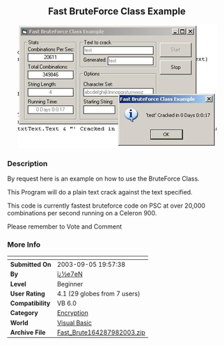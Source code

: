 ﻿<div align="center">

## Fast BruteForce Class Example

<img src="PIC20039562246332.JPG">
</div>

### Description

By request here is an example on how to use the BruteForce Class.

This Program will do a plain text crack against the text specified.

This code is currently fastest bruteforce code on PSC at over 20,000 combinations per second running on a Celeron 900.

Please remember to Vote and Comment
 
### More Info
 


<span>             |<span>
---                |---
**Submitted On**   |2003-09-05 19:57:38
**By**             |[ï¿½e7eN](https://github.com/Planet-Source-Code/PSCIndex/blob/master/ByAuthor/e7en.md)
**Level**          |Beginner
**User Rating**    |4.1 (29 globes from 7 users)
**Compatibility**  |VB 6\.0
**Category**       |[Encryption](https://github.com/Planet-Source-Code/PSCIndex/blob/master/ByCategory/encryption__1-48.md)
**World**          |[Visual Basic](https://github.com/Planet-Source-Code/PSCIndex/blob/master/ByWorld/visual-basic.md)
**Archive File**   |[Fast\_Brute164287982003\.zip](https://github.com/Planet-Source-Code/e7en-fast-bruteforce-class-example__1-48276/archive/master.zip)









